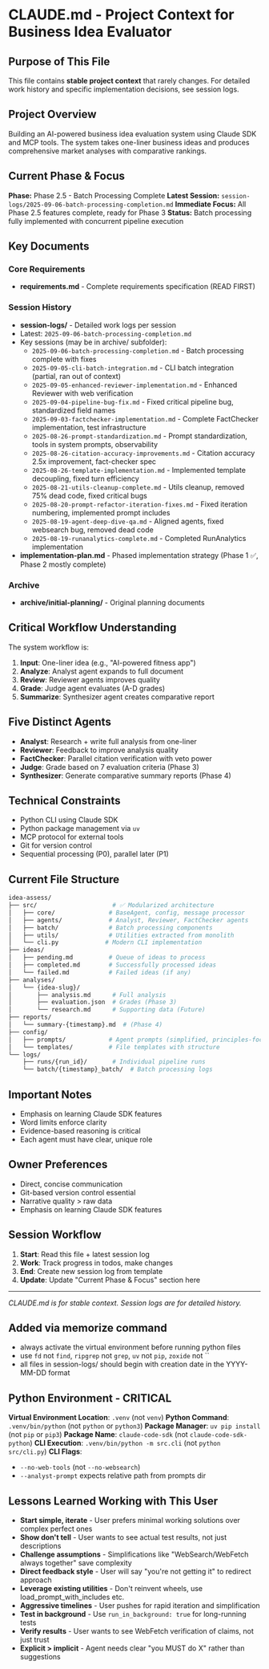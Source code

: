 # CLAUDE.md - Project Context for Business Idea Evaluator

## Purpose of This File

This file contains **stable project context** that rarely changes. For detailed work history and specific implementation decisions, see session logs.

## Project Overview

Building an AI-powered business idea evaluation system using Claude SDK and MCP tools. The system takes one-liner business ideas and produces comprehensive market analyses with comparative rankings.

## Current Phase & Focus

**Phase:** Phase 2.5 - Batch Processing Complete
**Latest Session:** `session-logs/2025-09-06-batch-processing-completion.md`
**Immediate Focus:** All Phase 2.5 features complete, ready for Phase 3
**Status:** Batch processing fully implemented with concurrent pipeline execution

## Key Documents

### Core Requirements

- **requirements.md** - Complete requirements specification (READ FIRST)

### Session History

- **session-logs/** - Detailed work logs per session
- Latest: `2025-09-06-batch-processing-completion.md`
- Key sessions (may be in archive/ subfolder):
  - `2025-09-06-batch-processing-completion.md` - Batch processing complete with fixes
  - `2025-09-05-cli-batch-integration.md` - CLI batch integration (partial, ran out of context)
  - `2025-09-05-enhanced-reviewer-implementation.md` - Enhanced Reviewer with web verification
  - `2025-09-04-pipeline-bug-fix.md` - Fixed critical pipeline bug, standardized field names
  - `2025-09-03-factchecker-implementation.md` - Complete FactChecker implementation, test infrastructure
  - `2025-08-26-prompt-standardization.md` - Prompt standardization, tools in system prompts, observability
  - `2025-08-26-citation-accuracy-improvements.md` - Citation accuracy 2.5x improvement, fact-checker spec
  - `2025-08-26-template-implementation.md` - Implemented template decoupling, fixed turn efficiency
  - `2025-08-21-utils-cleanup-complete.md` - Utils cleanup, removed 75% dead code, fixed critical bugs
  - `2025-08-20-prompt-refactor-iteration-fixes.md` - Fixed iteration numbering, implemented prompt includes
  - `2025-08-19-agent-deep-dive-qa.md` - Aligned agents, fixed websearch bug, removed dead code
  - `2025-08-19-runanalytics-complete.md` - Completed RunAnalytics implementation
- **implementation-plan.md** - Phased implementation strategy (Phase 1 ✅, Phase 2 mostly complete)

### Archive

- **archive/initial-planning/** - Original planning documents

## Critical Workflow Understanding

The system workflow is:

1. **Input**: One-liner idea (e.g., "AI-powered fitness app")
2. **Analyze**: Analyst agent expands to full document
3. **Review**: Reviewer agents improves quality
4. **Grade**: Judge agent evaluates (A-D grades)
5. **Summarize**: Synthesizer agent creates comparative report

## Five Distinct Agents

- **Analyst**: Research + write full analysis from one-liner
- **Reviewer**: Feedback to improve analysis quality
- **FactChecker**: Parallel citation verification with veto power
- **Judge**: Grade based on 7 evaluation criteria (Phase 3)
- **Synthesizer**: Generate comparative summary reports (Phase 4)

## Technical Constraints

- Python CLI using Claude SDK
- Python package management via `uv`
- MCP protocol for external tools
- Git for version control
- Sequential processing (P0), parallel later (P1)

## Current File Structure

```bash
idea-assess/
├── src/                     # ✅ Modularized architecture
│   ├── core/               # BaseAgent, config, message processor
│   ├── agents/             # Analyst, Reviewer, FactChecker agents
│   ├── batch/              # Batch processing components
│   ├── utils/              # Utilities extracted from monolith
│   └── cli.py             # Modern CLI implementation
├── ideas/
│   ├── pending.md          # Queue of ideas to process
│   ├── completed.md        # Successfully processed ideas
│   └── failed.md           # Failed ideas (if any)
├── analyses/
│   └── {idea-slug}/
│       ├── analysis.md      # Full analysis
│       ├── evaluation.json  # Grades (Phase 3)
│       └── research.md      # Supporting data (Future)
├── reports/
│   └── summary-{timestamp}.md  # (Phase 4)
├── config/
│   ├── prompts/            # Agent prompts (simplified, principles-focused)
│   └── templates/          # File templates with structure
└── logs/
    ├── runs/{run_id}/       # Individual pipeline runs
    └── batch/{timestamp}_batch/  # Batch processing logs
```

## Important Notes

- Emphasis on learning Claude SDK features
- Word limits enforce clarity
- Evidence-based reasoning is critical
- Each agent must have clear, unique role

## Owner Preferences

- Direct, concise communication
- Git-based version control essential
- Narrative quality > raw data
- Emphasis on learning Claude SDK features

## Session Workflow

1. **Start**: Read this file + latest session log
2. **Work**: Track progress in todos, make changes
3. **End**: Create new session log from template
4. **Update**: Update "Current Phase & Focus" section here

---

*CLAUDE.md is for stable context. Session logs are for detailed history.*

## Added via memorize command

- always activate the virtual environment before running python files
- use `fd` not `find`, `ripgrep` not `grep`, `uv` not `pip`, `zoxide` not ``
- all files in session-logs/ should begin with creation date in the YYYY-MM-DD format

## Python Environment - CRITICAL

**Virtual Environment Location**: `.venv` (not `venv`)
**Python Command**: `.venv/bin/python` (not `python` or `python3`)
**Package Manager**: `uv pip install` (not `pip` or `pip3`)
**Package Name**: `claude-code-sdk` (not `claude-code-sdk-python`)
**CLI Execution**: `.venv/bin/python -m src.cli` (not `python src/cli.py`)
**CLI Flags**:

- `--no-web-tools` (not `--no-websearch`)
- `--analyst-prompt` expects relative path from prompts dir

## Lessons Learned Working with This User

- **Start simple, iterate** - User prefers minimal working solutions over complex perfect ones
- **Show don't tell** - User wants to see actual test results, not just descriptions
- **Challenge assumptions** - Simplifications like "WebSearch/WebFetch always together" save complexity
- **Direct feedback style** - User will say "you're not getting it" to redirect approach
- **Leverage existing utilities** - Don't reinvent wheels, use load_prompt_with_includes etc.
- **Aggressive timelines** - User pushes for rapid iteration and simplification
- **Test in background** - Use `run_in_background: true` for long-running tests
- **Verify results** - User wants to see WebFetch verification of claims, not just trust
- **Explicit > implicit** - Agent needs clear "you MUST do X" rather than suggestions
